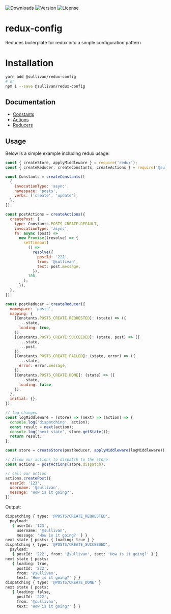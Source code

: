 ![Downloads][link-download] ![Version][link-version] ![License][link-license]

# redux-config
Reduces boilerplate for redux into a simple configuration pattern


# Installation 

```bash
yarn add @sullivan/redux-config
# or
npm i --save @sullivan/redux-config
```

## Documentation

- [Constants][constant]
- [Actions][action]
- [Reducers][reducer]


[link-download]: https://img.shields.io/npm/dt/@sullivan/redux-config
[link-version]: https://img.shields.io/npm/v/@sullivan/redux-config.svg
[link-license]: https://img.shields.io/npm/l/@sullivan/redux-config.svg

[action]: https://github.com/icarus-sullivan/redux-config/blob/master/documentation/actions.md
[constant]: https://github.com/icarus-sullivan/redux-config/blob/master/documentation/constants.md
[reducer]: https://github.com/icarus-sullivan/redux-config/blob/master/documentation/reducers.md

## Usage
Below is a simple example including redux usage:

```javascript
const { createStore, applyMiddleware } = require('redux');
const { createReducer, createConstants, createActions } = require('@sullivan/redux-config');

const Constants = createConstants([
  {
    invocationType: 'async',
    namespace: 'posts',
    verbs: ['create', 'update'],
  },
]);

const postActions = createActions({
  createPost: {
    type: Constants.POSTS_CREATE.DEFAULT,
    invocationType: 'async',
    fn: async (post) =>
      new Promise((resolve) => {
        setTimeout(
          () =>
            resolve({
              postId: '222',
              from: '@sullivan',
              text: post.message,
            }),
          100,
        );
      }),
  },
});

const postReducer = createReducer({
  namespace: 'posts',
  mapping: {
    [Constants.POSTS_CREATE.REQUESTED]: (state) => ({
      ...state,
      loading: true,
    }),
    [Constants.POSTS_CREATE.SUCCEEDED]: (state, post) => ({
      ...state,
      ...post,
    }),
    [Constants.POSTS_CREATE.FAILED]: (state, error) => ({
      ...state,
      error: error.message,
    }),
    [Constants.POSTS_CREATE.DONE]: (state) => ({
      ...state,
      loading: false,
    }),
  },
  initial: {},
});

// log changes
const logMiddleware = (store) => (next) => (action) => {
  console.log('dispatching', action);
  const result = next(action);
  console.log('next state', store.getState());
  return result;
};

const store = createStore(postReducer, applyMiddleware(logMiddleware));

// Allow our actions to dispatch to the store
const actions = postActions(store.dispatch);

// call our action
actions.createPost({
  userId: '123',
  username: '@sullivan',
  message: 'How is it going?',
});
```

Output: 
```bash
dispatching { type: '@POSTS/CREATE_REQUESTED',
  payload:
   { userId: '123',
     username: '@sullivan',
     message: 'How is it going?' } }
next state { posts: { loading: true } }
dispatching { type: '@POSTS/CREATE_SUCCEEDED',
  payload:
   { postId: '222', from: '@sullivan', text: 'How is it going?' } }
next state { posts:
   { loading: true,
     postId: '222',
     from: '@sullivan',
     text: 'How is it going?' } }
dispatching { type: '@POSTS/CREATE_DONE' }
next state { posts:
   { loading: false,
     postId: '222',
     from: '@sullivan',
     text: 'How is it going?' } }
```
